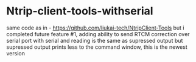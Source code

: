 # Ntrip-client-tools-withserial
same code as in - https://github.com/liukai-tech/NtripClient-Tools
but i completed future feature #1, adding ability to send RTCM correction over serial port
with serial and reading is the same as supressed output but supressed output prints less to the command window, this is the newest version
